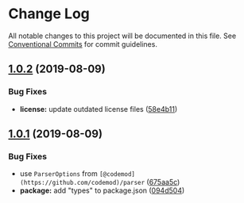# Change Log

All notable changes to this project will be documented in this file.
See [Conventional Commits](https://conventionalcommits.org) for commit guidelines.

## [1.0.2](https://github.com/codemod-js/codemod/compare/@codemod/core@1.0.1...@codemod/core@1.0.2) (2019-08-09)


### Bug Fixes

* **license:** update outdated license files ([58e4b11](https://github.com/codemod-js/codemod/commit/58e4b11))





## [1.0.1](https://github.com/codemod-js/codemod/compare/@codemod/core@1.0.0...@codemod/core@1.0.1) (2019-08-09)


### Bug Fixes

* use `ParserOptions` from `[@codemod](https://github.com/codemod)/parser` ([675aa5c](https://github.com/codemod-js/codemod/commit/675aa5c))
* **package:** add "types" to package.json ([094d504](https://github.com/codemod-js/codemod/commit/094d504))
